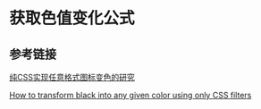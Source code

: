 <script setup>
import ColorChangeFilter from '../components/ColorChangeFilter.vue'
</script>

# 获取色值变化公式

<ColorChangeFilter />

## 参考链接

[纯CSS实现任意格式图标变色的研究](https://www.zhangxinxu.com/wordpress/2018/11/css-change-icon-color/)

[How to transform black into any given color using only CSS filters](https://stackoverflow.com/questions/42966641/how-to-transform-black-into-any-given-color-using-only-css-filters)
